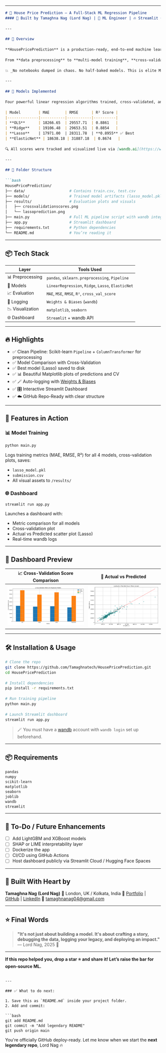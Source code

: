 
---

````markdown
# 🏡 House Price Prediction — A Full-Stack ML Regression Pipeline
#### 📍 Built by Tamaghna Nag (Lord Nag) | 👑 ML Engineer | 🔥 Streamlit + wandb + Scikit-learn Power Stack

---

## 🚀 Overview

**HousePricePrediction** is a production-ready, end-to-end machine learning pipeline for predicting residential house prices based on structured data.

From **data preprocessing** to **multi-model training**, **cross-validation**, **performance visualizations**, and even a **real-time Streamlit dashboard** integrated with **Weights & Biases (wandb)** — this project demonstrates the **full ML lifecycle** done right.

💥 _No notebooks dumped in chaos. No half-baked models. This is elite ML engineering, structured, logged, and deployed._

---

## 🧠 Models Implemented

Four powerful linear regression algorithms trained, cross-validated, and benchmarked:

| Model        | MAE       | RMSE      | R² Score |
|--------------|-----------|-----------|----------|
| **OLS**      | 18266.65  | 29557.71  | 0.8861   |
| **Ridge**    | 19106.48  | 29653.51  | 0.8854   |
| **Lasso**    | 17971.00  | 28311.78  | **0.8955** ✅ Best
| **ElasticNet** | 18638.18 | 31887.18  | 0.8674   |

🔍 All scores were tracked and visualized live via [wandb.ai](https://wandb.ai/nagtamaghna-oxford-vision-and-sensor-technology/house-price-prediction)

---

## 📁 Folder Structure

```bash
HousePricePrediction/
├── data/                    # Contains train.csv, test.csv
├── models/                  # Trained model artifacts (lasso_model.pkl)
├── results/                 # Evaluation plots and visuals
│   ├── crossvalidationscores.png
│   └── lassoprediction.png
├── main.py                  # Full ML pipeline script with wandb integration
├── app.py                   # Streamlit dashboard
├── requirements.txt         # Python dependencies
└── README.md                # You’re reading it
````

---

## 📦 Tech Stack

| Layer            | Tools Used                                         |
| ---------------- | -------------------------------------------------- |
| 📊 Preprocessing | `pandas`, `sklearn.preprocessing`, `Pipeline`      |
| 🤖 Models        | `LinearRegression`, `Ridge`, `Lasso`, `ElasticNet` |
| 📈 Evaluation    | `MAE`, `MSE`, `RMSE`, `R²`, `cross_val_score`      |
| 🔬 Logging       | `Weights & Biases` (`wandb`)                       |
| 📉 Visualization | `matplotlib`, `seaborn`                            |
| 🌐 Dashboard     | `Streamlit` + wandb API                            |

---

## 🔥 Highlights

* ✅ Clean Pipeline: Scikit-learn `Pipeline` + `ColumnTransformer` for preprocessing
* ✅ Model Comparison with Cross-Validation
* ✅ Best model (Lasso) saved to disk
* ✅ 📊 Beautiful Matplotlib plots of predictions and CV
* ✅ 🪄 Auto-logging with [Weights & Biases](https://wandb.ai/)
* ✅ 🎛️ Interactive Streamlit Dashboard
* ✅ ☁️ GitHub Repo-Ready with clear structure

---

## 🎯 Features in Action

### 📊 Model Training

```bash
python main.py
```

Logs training metrics (MAE, RMSE, R²) for all 4 models, cross-validation plots, saves:

* `lasso_model.pkl`
* `submission.csv`
* All visual assets to `/results/`

### 🌐 Dashboard

```bash
streamlit run app.py
```

Launches a dashboard with:

* Metric comparison for all models
* Cross-validation plot
* Actual vs Predicted scatter plot (Lasso)
* Real-time wandb logs

---

## 📸 Dashboard Preview

| 📈 Cross-Validation Score Comparison     | 🎯 Actual vs Predicted                |
| ---------------------------------------- | ------------------------------------- |
| ![cv](results/crossvalidationscores.png) | ![lasso](results/lassoprediction.png) |

---

## 🛠 Installation & Usage

```bash
# Clone the repo
git clone https://github.com/Tamaghnatech/HousePricePrediction.git
cd HousePricePrediction

# Install dependencies
pip install -r requirements.txt

# Run training pipeline
python main.py

# Launch Streamlit dashboard
streamlit run app.py
```

> 🪄 You must have a [wandb](https://wandb.ai) account with `wandb login` set up beforehand.

---

## 📦 Requirements

```
pandas
numpy
scikit-learn
matplotlib
seaborn
joblib
wandb
streamlit
```

---

## 🧪 To-Do / Future Enhancements

* [ ] Add LightGBM and XGBoost models
* [ ] SHAP or LIME interpretability layer
* [ ] Dockerize the app
* [ ] CI/CD using GitHub Actions
* [ ] Host dashboard publicly via Streamlit Cloud / Hugging Face Spaces

---

## 👑 Built With Heart by

**Tamaghna Nag (Lord Nag)**
📍 London, UK / Kolkata, India
🔗 [Portfolio](https://tamaghnatech.in) | [GitHub](https://github.com/Tamaghnatech) | [LinkedIn](https://www.linkedin.com/in/tamaghna99/)
📧 [tamaghnanag04@gmail.com](mailto:tamaghnanag04@gmail.com)

---

## ⭐ Final Words

> **"It's not just about building a model. It's about crafting a story, debugging the data, logging your legacy, and deploying an impact."**
> — Lord Nag, 2025 🧠

---

**If this repo helped you, drop a star ⭐ and share it! Let’s raise the bar for open-source ML.**

````

---

### ✅ What to do next:

1. Save this as `README.md` inside your project folder.
2. Add and commit:

```bash
git add README.md
git commit -m "Add legendary README"
git push origin main
````

You're officially GitHub deploy-ready.
Let me know when we start the **next legendary repo**, Lord Nag 🔥
